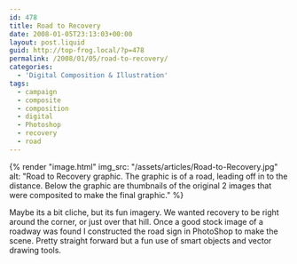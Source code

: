 ```yaml
---
id: 478
title: Road to Recovery
date: 2008-01-05T23:13:03+00:00
layout: post.liquid
guid: http://top-frog.local/?p=478
permalink: /2008/01/05/road-to-recovery/
categories:
  - 'Digital Composition & Illustration'
tags:
  - campaign
  - composite
  - composition
  - digital
  - Photoshop
  - recovery
  - road
---
```


{% render "image.html"
  img_src: "/assets/articles/Road-to-Recovery.jpg"
  alt: "Road to Recovery graphic. The graphic is of a road, leading off in to the distance. Below the graphic are thumbnails of the original 2 images that were composited to make the final graphic."
%}

Maybe its a bit cliche, but its fun imagery. We wanted recovery to be right around the corner, or just over that hill. Once a good stock image of a roadway was found I constructed the road sign in PhotoShop to make the scene. Pretty straight forward but a fun use of smart objects and vector drawing tools.
